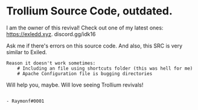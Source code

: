 # Trollium Source Code, outdated.

I am the owner of this revival! Check out one of my latest ones: https://exledd.xyz. discord.gg/idk16

Ask me if there's errors on this source code. And also, this SRC is very similar to Exiled.

    Reason it doesn't work sometimes:
		# Including an file using shortcuts folder (this was hell for me)
		# Apache Configuration file is bugging directories
		
Will help you, maybe. Will love seeing Trollium revivals!

                                                                                                                                          - Raymonf#0001
